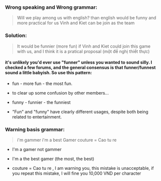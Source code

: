 ### Wrong speaking and Wrong grammar:

> Will we play among us with english?
> than english would be funny and more practical for us
> Vinh and Kiet can be join as the team

### Solution:

> It would be funnier (more fun) if Vinh and Kiet could join this game with us, and I think it is a pratical proposal (một đề nghị thiết thực)

#### it's unlikely you'd ever use "funner" unless you wanted to sound silly. I checked a few forums, and the general consensus is that funner/funnest sound a little babyish. So use this pattern:

- fun - more fun - the most fun.

- to clear up some confusion by other members...

- funny - funnier - the funniest

- "Fun" and "funny" have clearly different usages, despite both being related to entertainment.

### Warning basis grammar:

> i'm gammer
> i'm a best Gamer
> couture = Cao tu re

- I'm a gamer not gammer
- I'm a the best gamer (the most, the best)

- couture = Cao tu re , I am warning you, this mistake is unacceptable, if you repeat this mistake, I will fine you 10,000 VND per character
